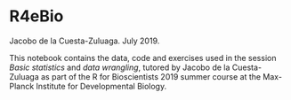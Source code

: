 # R4eBio

Jacobo de la Cuesta-Zuluaga. July 2019.

This notebook contains the data, code  and exercises used in the session *Basic statistics* and *data wrangling*, tutored by Jacobo de la Cuesta-Zuluaga as part of the R for Bioscientists 2019 summer course at the Max-Planck Institute for Developmental Biology.
